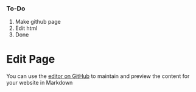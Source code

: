### To-Do

<ol>
  <li>Make github page</li>
  <li>Edit html</li>
  <li>Done</li>
</ol>


# Edit Page
You can use the [editor on GitHub](https://github.com/hosting-demo/hosting-demo.github.io/edit/master/index.md) to maintain and preview the content for your website in Markdown 

